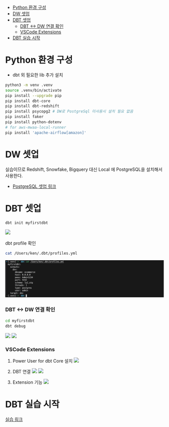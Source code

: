 - [Python 환경 구성](#python-환경-구성)
- [DW 셋업](#dw-셋업)
- [DBT 셋업](#dbt-셋업)
    - [DBT \<-\> DW 연결 확인](#dbt---dw-연결-확인)
    - [VSCode Extensions](#vscode-extensions)
- [DBT 실습 시작](#dbt-실습-시작)



# Python 환경 구성
- dbt 외 필요한 lib 추가 설치
```bash
python3 -m venv .venv
source .venv/bin/activate
pip install --upgrade pip
pip install dbt-core
pip install dbt-redshift
pip install psycopg2 # DW로 PostgreSql 미사용시 설치 필요 없음
pip install faker
pip install python-dotenv
# for aws-mwaa-local-runner 
pip install 'apache-airflow[amazon]'
```

# DW 셋업
실습이므로 Redshift, Snowfake, Bigquery 대신 Local 에 PostgreSQL을 설치해서 사용한다.
- [PostgreSQL 셋업 링크](https://github.com/color275/dbt/tree/846887943c2365b775c73bc2a5c5ede1ade43666/postgresql)



# DBT 셋업
```bash
dbt init myfirstdbt
``````
![](./img/2024-07-17-00-35-21.png)

dbt profile 확인
```bash
cat /Users/ken/.dbt/profiles.yml
```
![](./img/2024-07-17-00-35-50.png)

### DBT <-> DW 연결 확인
```bash
cd myfirstdbt
dbt debug
```
![](./img/./img/2024-07-16-23-08-38.png)
![](./img/./img/2024-07-16-23-08-51.png)

### VSCode Extensions
1. Power User for dbt Core 설치
   ![](./img/./img/2024-07-17-00-45-01.png)

2. DBT 연결
   ![](./img/./img/2024-07-17-09-00-15.png)
   ![](./img/./img/2024-07-17-09-01-05.png)

3. Extension 기능
   ![](./img/./img/2024-07-17-09-14-15.png)


# DBT 실습 시작
[실습 링크](https://github.com/color275/dbt/tree/846887943c2365b775c73bc2a5c5ede1ade43666/myfirstdbt)



